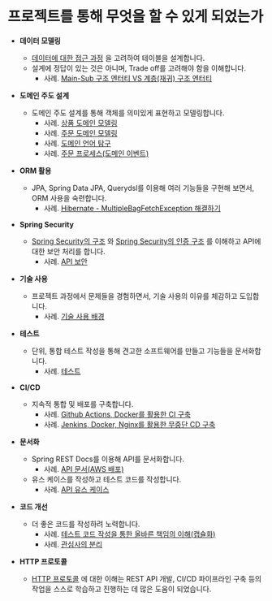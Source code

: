 # 프로젝트를 통해 무엇을 할 수 있게 되었는가

- **데이터 모델링** 
  - [데이터에 대한 접근 과정](https://github.com/eastshine-high/til/blob/main/relational-database/data-access/database-storage-structure.md) 을 고려하여 테이블을 설계합니다. 
  - 설계에 정답이 있는 것은 아니며, Trade off를 고려해야 함을 이해합니다.
    - 사례. [Main-Sub 구조 엔터티 VS 계층(재귀) 구조 엔터티](https://github.com/eastshine-high/auction-backend/blob/main/readme/entity-design.md)

- **도메인 주도 설계**
  - 도메인 주도 설계를 통해 객체를 의미있게 표현하고 모델링합니다.
    - 사례. [상품 도메인 모델링](https://github.com/eastshine-high/auction-backend/blob/main/readme/product.md)
    - 사례. [주문 도메인 모델링](https://github.com/eastshine-high/auction-backend/blob/main/readme/order.md)
    - 사례. [도메인 언어 탐구](https://github.com/eastshine-high/auction-backend/wiki/%EB%8F%84%EB%A9%94%EC%9D%B8-%EC%96%B8%EC%96%B4-%ED%83%90%EA%B5%AC)
    - 사례. [주문 프로세스(도메인 이벤트)](https://github.com/eastshine-high/auction-backend/blob/main/readme/order-process.md)

- **ORM 활용** 
  - JPA, Spring Data JPA, Querydsl를 이용해 여러 기능들을 구현해 보면서, ORM 사용을 숙련합니다.
    - 사례. [Hibernate - MultipleBagFetchException 해결하기](https://github.com/eastshine-high/auction-backend/blob/main/readme/multiple-bag-fetch-exception.md)

- **Spring Security**
  - [Spring Security의 구조](https://github.com/eastshine-high/til/blob/main/spring/spring-security/architecture.md) 와 [Spring Security의 인증 구조](https://github.com/eastshine-high/til/blob/main/spring/spring-security/authentication/servlet-authentication-architecture.md) 를 이해하고 API에 대한 보안 처리를 합니다.
    - 사례. [API 보안](https://github.com/eastshine-high/auction-backend/blob/main/readme/security.md)

- **기술 사용**
  - 프로젝트 과정에서 문제들을 경험하면서, 기술 사용의 이유를 체감하고 도입합니다.
    - 사례. [기술 사용 배경](https://github.com/eastshine-high/auction-backend/blob/main/readme/why-use.md)

- **테스트** 
  - 단위, 통합 테스트 작성을 통해 견고한 소프트웨어를 만들고 기능들을 문서화합니다.
    - 사례. [테스트](https://github.com/eastshine-high/auction-backend/blob/main/readme/test.md)
- **CI/CD**
  - 지속적 통합 및 배포를 구축합니다.
    - 사례. [Github Actions, Docker를 활용한 CI 구축](https://github.com/eastshine-high/auction-backend/blob/main/readme/ci.md)
    - 사례. [Jenkins, Docker, Nginx를 활용한 무중단 CD 구축](https://github.com/eastshine-high/auction-backend/blob/main/readme/cd.md)
    
- **문서화**
  - Spring REST Docs를 이용해 API를 문서화합니다.
    - 사례. [API 문서(AWS 배포)](http://52.79.43.121/docs/index.html)
  - 유스 케이스를 작성하고 테스트 코드를 작성합니다.
    - 사례. [API 유스 케이스](https://eastshine.notion.site/5802417b375e474380a1a092e07e79fe?v=65b6e4f02626434597726a247cb3bf2e)

- **코드 개선**
  - 더 좋은 코드를 작성하려 노력합니다.
    - 사례. [테스트 코드 작성을 통한 올바른 책임의 이해(캡슐화)](https://github.com/eastshine-high/auction-backend/blob/main/readme/test-responsibility.md)
    - 사례. [관심사의 분리](https://github.com/eastshine-high/auction-backend/blob/main/readme/separation-of-concern.md)

- **HTTP 프로토콜**
  - [HTTP 프로토콜](https://github.com/eastshine-high/til/tree/main/web) 에 대한 이해는 REST API 개발, CI/CD 파이프라인 구축 등의 작업을 스스로 학습하고 진행하는 데 많은 도움이 되었습니다.
